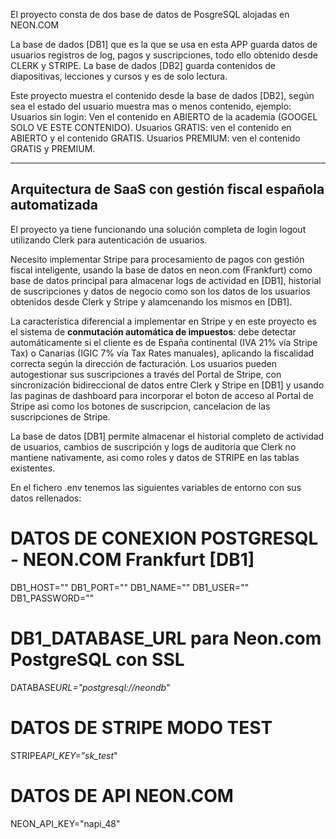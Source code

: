 El proyecto consta de dos base de datos de PosgreSQL alojadas en NEON.COM

La base de dados [DB1] que es la que se usa en esta APP guarda datos de usuarios registros de log, pagos y suscripciones, todo ello obtenido desde CLERK y STRIPE.
La base de dados [DB2] guarda contenidos de diapositivas, lecciones y cursos y es de solo lectura.

Este proyecto muestra el contenido desde la base de dados [DB2], según sea el estado del usuario muestra mas o menos contenido, ejemplo:
Usuarios sin login: Ven el contenido en ABIERTO de la academia (GOOGEL SOLO VE ESTE CONTENIDO).
Usuarios GRATIS: ven el contenido en ABIERTO y el contenido GRATIS.
Usuarios PREMIUM: ven el contenido GRATIS y PREMIUM.

---

## Arquitectura de SaaS con gestión fiscal española automatizada

El proyecto ya tiene funcionando una solución completa de login logout utilizando
Clerk para autenticación de usuarios.

Necesito implementar Stripe para procesamiento de pagos con
gestión fiscal inteligente, usando la base de datos en neon.com (Frankfurt) como base de
datos principal para almacenar logs de actividad en [DB1], historial de suscripciones y
datos de negocio como son los datos de los usuarios obtenidos desde Clerk y Stripe y alamcenando los mismos en [DB1].

La característica diferencial a implementar en Stripe y en este proyecto es el sistema de **conmutación automática de impuestos**: debe detectar automáticamente si el cliente es de España continental (IVA 21% vía Stripe Tax) o Canarias (IGIC 7% vía Tax Rates manuales), aplicando la fiscalidad correcta según la dirección de facturación. Los usuarios pueden autogestionar sus suscripciones a través del Portal de Stripe, con sincronización bidireccional de datos entre Clerk y Stripe en [DB1] y usando las paginas de dashboard para incorporar el boton de acceso al Portal de Stripe asi como los botones de suscripcion, cancelacion de las suscripciones de Stripe.

La base de datos [DB1] permite almacenar el historial completo de actividad de
usuarios, cambios de suscripción y logs de auditoría que Clerk no mantiene
nativamente, asi como roles y datos de STRIPE en las tablas existentes.

En el fichero .env tenemos las siguientes variables de entorno con sus datos rellenados:

# DATOS DE CONEXION POSTGRESQL - NEON.COM Frankfurt [DB1]

DB1_HOST=""
DB1_PORT=""
DB1_NAME=""
DB1_USER=""
DB1_PASSWORD=""

# DB1_DATABASE_URL para Neon.com PostgreSQL con SSL

DATABASE*URL="postgresql://neondb*"

# DATOS DE STRIPE MODO TEST

STRIPE*API_KEY="sk_test*"

# DATOS DE API NEON.COM

NEON_API_KEY="napi_48"
